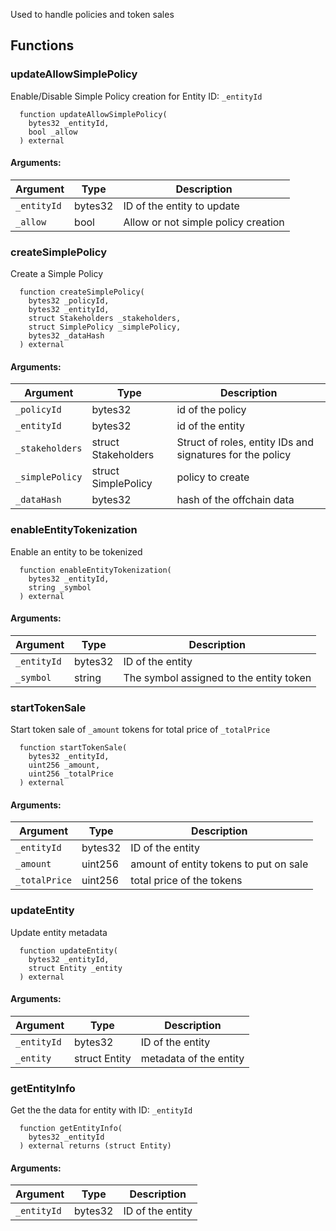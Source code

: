 Used to handle policies and token sales
## Functions
### updateAllowSimplePolicy
Enable/Disable Simple Policy creation for Entity ID: `_entityId`
```solidity
  function updateAllowSimplePolicy(
    bytes32 _entityId,
    bool _allow
  ) external
```
#### Arguments:
| Argument | Type | Description |
| --- | --- | --- |
|`_entityId` | bytes32 | ID of the entity to update
|`_allow` | bool | Allow or not simple policy creation
### createSimplePolicy
Create a Simple Policy
```solidity
  function createSimplePolicy(
    bytes32 _policyId,
    bytes32 _entityId,
    struct Stakeholders _stakeholders,
    struct SimplePolicy _simplePolicy,
    bytes32 _dataHash
  ) external
```
#### Arguments:
| Argument | Type | Description |
| --- | --- | --- |
|`_policyId` | bytes32 | id of the policy
|`_entityId` | bytes32 | id of the entity
|`_stakeholders` | struct Stakeholders | Struct of roles, entity IDs and signatures for the policy
|`_simplePolicy` | struct SimplePolicy | policy to create
|`_dataHash` | bytes32 | hash of the offchain data
### enableEntityTokenization
Enable an entity to be tokenized
```solidity
  function enableEntityTokenization(
    bytes32 _entityId,
    string _symbol
  ) external
```
#### Arguments:
| Argument | Type | Description |
| --- | --- | --- |
|`_entityId` | bytes32 | ID of the entity
|`_symbol` | string | The symbol assigned to the entity token
### startTokenSale
Start token sale of `_amount` tokens for total price of `_totalPrice`
```solidity
  function startTokenSale(
    bytes32 _entityId,
    uint256 _amount,
    uint256 _totalPrice
  ) external
```
#### Arguments:
| Argument | Type | Description |
| --- | --- | --- |
|`_entityId` | bytes32 | ID of the entity
|`_amount` | uint256 | amount of entity tokens to put on sale
|`_totalPrice` | uint256 | total price of the tokens
### updateEntity
Update entity metadata
```solidity
  function updateEntity(
    bytes32 _entityId,
    struct Entity _entity
  ) external
```
#### Arguments:
| Argument | Type | Description |
| --- | --- | --- |
|`_entityId` | bytes32 | ID of the entity
|`_entity` | struct Entity | metadata of the entity
### getEntityInfo
Get the the data for entity with ID: `_entityId`
```solidity
  function getEntityInfo(
    bytes32 _entityId
  ) external returns (struct Entity)
```
#### Arguments:
| Argument | Type | Description |
| --- | --- | --- |
|`_entityId` | bytes32 | ID of the entity
